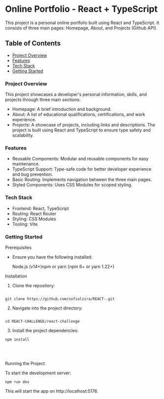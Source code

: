 
# Online Portfolio - React + TypeScript

This project is a personal online portfolio built using React and TypeScript. It consists of three main pages: Homepage, About, and Projects (Github API).



## Table of Contents

- [Project Overview](#project-overview)
- [Features](#features)
- [Tech Stack](#tech_stack)
- [Getting Started](#getting_started)





### <a name="project_overview"></a> Project Overview

This project showcases a developer's personal information, skills, and projects through three main sections:

- Homepage: A brief introduction and background.
- About: A list of educational qualifications, certifications, and work experience.
- Projects: A showcase of projects, including links and descriptions.
The project is built using React and TypeScript to ensure type safety and scalability.


### <a name="features"></a> Features

- Reusable Components: Modular and reusable components for easy maintenance.
- TypeScript Support: Type-safe code for better developer experience and bug prevention.
- Basic Routing: Implements navigation between the three main pages.
- Styled Components: Uses CSS Modules for scoped styling.

### <a name="tech_stack"></a> Tech Stack

- Frontend: React, TypeScript
- Routing: React Router
- Styling: CSS Modules
- Tooling: Vite 

### <a name="getting_started"></a> Getting Started 

 Prerequisites
- Ensure you have the following installed:

    Node.js (v14+)npm or yarn (npm 6+ or yarn 1.22+)



 Installation

 1. Clone the repository:
 ```

 git clone https://github.com/sofialzira/REACT-.git

```

2. Navigate into the project directory:

````

cd REACT-CHALLENGE/react-challenge

````
3. Install the project dependencies:

````
npm install
````

<br>
<br>

Running the Project

To start the development server:

````
npm run dev
````
This will start the app on http://localhost:5176.



